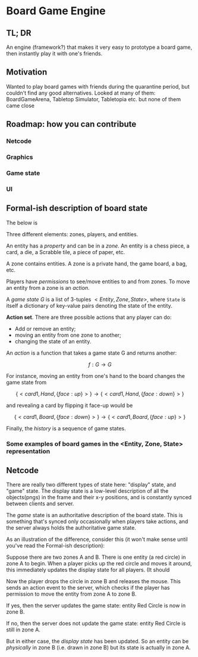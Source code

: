 # Board Game Engine

## TL; DR

An engine (framework?) that makes it very easy to prototype a board game, then
instantly play it with one's friends.

## Motivation

Wanted to play board games with friends during the quarantine period, but
couldn't find any good alternatives. Looked at many of them: BoardGameArena,
Tabletop Simulator, Tabletopia etc. but none of them came close

## Roadmap: how you can contribute

### Netcode

### Graphics

### Game state

### UI

## Formal-ish description of board state

The below is 

Three different elements: zones, players, and entities.

An entity has a *property* and can be in a *zone*. An entity is a chess piece,
a card, a die, a Scrabble tile, a piece of paper, etc.

A zone contains entities. A zone is a private hand, the game board, a bag, etc.

Players have *permissions* to see/move entities to and from zones. To move
an entity from a zone is an *action*.

A *game state* $G$ is a list of 3-tuples $<Entity, Zone, State>$, where `State`
is itself a dictionary of key-value pairs denoting the state of the entity.

**Action set**. There are three possible actions that any player can do:

- Add or remove an entity;
- moving an entity from one zone to another;
- changing the state of an entity.

An *action* is a function that takes a game state G and returns another:

$$f:G \rightarrow G$$

For instance, moving an entity from one's hand to the board changes the game
state from

$$\{<card1, Hand, \{face: up\}>\} \rightarrow \{<card1, Hand, \{face: down\}>\}$$

and revealing a card by flipping it face-up would be 

$$\{<card1, Board, \{face: down\}>\} \rightarrow \{<card1, Board, \{face: up\}>\}$$

Finally, the *history* is a sequence of game states.

### Some examples of board games in the <Entity, Zone, State> representation


## Netcode

There are really two different types of state here: "display" state, and "game"
state. The display state is a low-level description of all the objects(pngs) in
the frame and their x-y positions, and is constantly synced between clients and
server.

The *game* state is an authoritative description of the board state. This is
something that's synced only occasionally when players take actions, and the
server always holds the authoritative game state.

As an illustration of the difference, consider this (it won't make sense until
you've read the Formal-ish description):

Suppose there are two zones A and B. There is one entity (a red circle) in zone
A to begin. When a player picks up the red circle and moves it around, this
immediately updates the display state for all players. (It should 

Now the player drops the circle in zone B and releases the mouse. This sends an
action event to the server, which checks if the player has permission to move
the entity from zone A to zone B.

If yes, then the server updates the game state: entity Red Circle is now in
zone B.

If no, then the server does not update the game state: entity Red Circle is
still in zone A. 

But in either case, the *display state* has been updated. So an entity can be
*physically* in zone B (i.e. drawn in zone B) but its state is actually in zone
A.
